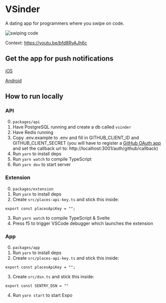 # VSinder

A dating app for programmers where you swipe on code.

![swiping code](https://media.giphy.com/media/Vhw2lTXYI6FhGrbE2G/giphy.gif)

Context: https://youtu.be/bfd8RyAJh6c

## Get the app for push notifications

[iOS](https://apps.apple.com/us/app/vsinder/id1542523079?itsct=apps_box&itscg=30200)

[Android](https://play.google.com/store/apps/details?id=com.benawad.vsinder)

## How to run locally

### API

0. `packages/api`
1. Have PostgreSQL running and create a db called `vsinder`
2. Have Redis running
3. Copy .env.example to .env and fill in GITHUB_CLIENT_ID and GITHUB_CLIENT_SECRET (you will have to register a [GitHub OAuth app](https://docs.github.com/en/free-pro-team@latest/developers/apps/creating-an-oauth-app) and set the callback url to: http://localhost:3001/auth/github/callback)
4. Run `yarn` to install deps
5. Run `yarn watch` to compile TypeScript
6. Run `yarn dev` to start server

### Extension

0. `packages/extension`
1. Run `yarn` to install deps
2. Create `src/places-api-key.ts` and stick this inside:
```
export const placesApiKey = "";
```
3. Run `yarn watch` to compile TypeScript & Svelte
4. Press f5 to trigger VSCode debugger which launches the extension

### App

0. `packages/app`
1. Run `yarn` to install deps
2. Create `src/places-api-key.ts` and stick this inside:
```
export const placesApiKey = "";
```
3. Create `src/dsn.ts` and stick this inside:
```
export const SENTRY_DSN = ""
```
4. Run `yarn start` to start Expo

